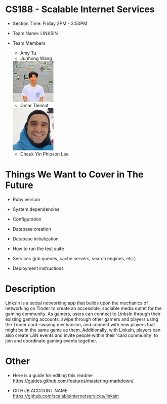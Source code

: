 # CS188 - Scalable Internet Services
* Section Time: Friday 2PM - 3:50PM

* Team Name: LINKSIN

* Team Members
  * Amy Tu
  * Junhong Wang
  <img src="team/junhong.jpg" width="128">
  
  * Omar Tleimat 
  <img src="team/omars_photo.jpg" width="128">
  
  * Cheuk Yin Phipson Lee

# Things We Want to Cover in The Future
* Ruby version

* System dependencies

* Configuration

* Database creation

* Database initialization

* How to run the test suite

* Services (job queues, cache servers, search engines, etc.)

* Deployment instructions

# Description
LinksIn is a social networking app that builds upon the mechanics of networking on Tinder to create an accessible, sociable media outlet for the gaming community. As gamers, users can connect to LinksIn through their existing gaming accounts, swipe through other gamers and players using the Tinder card-swiping mechanism, and connect with new players that might be in the same game as them. Additionally, with LinksIn, players can also create LAN events and invite people within their 'card community' to join and coordinate gaming events together.

# Other
* Here is a guide for editing this readme https://guides.github.com/features/mastering-markdown/

* GITHUB ACCOUNT NAME: https://github.com/scalableinternetservices/linksin
